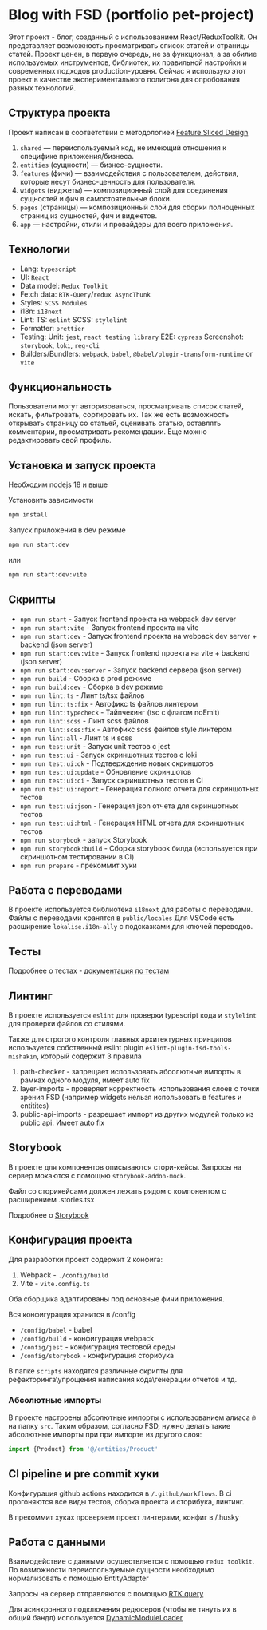 # Blog with FSD (portfolio pet-project)

Этот проект - блог, созданный с использованием React/ReduxToolkit. Он представляет возможность просматривать список статей и страницы статей. Проект ценен, в первую очередь, не за функционал, а за обилие используемых инструментов, библиотек, их правильной настройки и современных подходов production-уровня. Сейчас я использую этот проект в качестве экспериментального полигона для опробования разных технологий.

## Структура проекта

Проект написан в соответствии с методологией [Feature Sliced Design](https://feature-sliced.design/ru/docs/get-started/overview)

1. `shared` — переиспользуемый код, не имеющий отношения к специфике приложения/бизнеса.
2. `entities` (сущности) — бизнес-сущности.
3. `features` (фичи) — взаимодействия с пользователем, действия, которые несут бизнес-ценность для пользователя.
4. `widgets` (виджеты) — композиционный слой для соединения сущностей и фич в самостоятельные блоки.
5. `pages` (страницы) — композиционный слой для сборки полноценных страниц из сущностей, фич и виджетов.
6. `app` — настройки, стили и провайдеры для всего приложения.

## Технологии

- Lang: `typescript`
- UI: `React`
- Data model: `Redux Toolkit`
- Fetch data: `RTK-Query`/`redux AsyncThunk`
- Styles: `SCSS Modules`
- i18n: `i18next`
- Lint:
   TS: `eslint`
   SCSS: `stylelint`
- Formatter: `prettier`
- Testing:
  Unit: `jest`, `react testing library`
  E2E: `cypress`
  Screenshot: `storybook`, `loki`, `reg-cli`
- Builders/Bundlers:
  `webpack`, `babel`, `@babel/plugin-transform-runtime`
  or
  `vite`

## Функциональность

Пользователи могут авторизоваться, просматривать список статей, искать, фильтровать, сортировать их. Так же есть возможность открывать страницу со статьей, оценивать статью, оставлять комментарии, просматривать рекомендации. Еще можно редактировать свой профиль.

## Установка и запуск проекта

Необходим nodejs 18 и выше

Установить зависимости

```bash
npm install
```

Запуск приложения в dev режиме

```bash
npm run start:dev
```

или

```bash
npm run start:dev:vite
```

## Скрипты

- `npm run start` - Запуск frontend проекта на webpack dev server
- `npm run start:vite` - Запуск frontend проекта на vite
- `npm run start:dev` - Запуск frontend проекта на webpack dev server + backend (json server)
- `npm run start:dev:vite` - Запуск frontend проекта на vite + backend (json server)
- `npm run start:dev:server` - Запуск backend сервера (json server)
- `npm run build` - Сборка в prod режиме
- `npm run build:dev` - Сборка в dev режиме
- `npm run lint:ts` - Линт ts/tsx файлов
- `npm run lint:ts:fix` - Автофикс ts файлов линтером
- `npm run lint:typecheck` - Тайпчекинг (tsc с флагом noEmit)
- `npm run lint:scss` - Линт scss файлов
- `npm run lint:scss:fix` - Автофикс scss файлов style линтером
- `npm run lint:all` - Линт ts и scss
- `npm run test:unit` - Запуск unit тестов с jest
- `npm run test:ui` - Запуск скриншотных тестов с loki
- `npm run test:ui:ok` - Подтверждение новых скриншотов
- `npm run test:ui:update` - Обновление скриншотов
- `npm run test:ui:ci` - Запуск скриншотных тестов в CI
- `npm run test:ui:report` - Генерация полного отчета для скриншотных тестов
- `npm run test:ui:json` - Генерация json отчета для скриншотных тестов
- `npm run test:ui:html` - Генерация HTML отчета для скриншотных тестов
- `npm run storybook` - запуск Storybook
- `npm run storybook:build` - Сборка storybook билда (используется при скриншотном тестировании в CI)
- `npm run prepare` - прекоммит хуки

## Работа с переводами

В проекте используется библиотека `i18next` для работы с переводами.
Файлы с переводами хранятся в `public/locales`
Для VSCode есть расширение `lokalise.i18n-ally` с подсказками для ключей переводов.

## Тесты

Подробнее о тестах - [документация по тестам](/docs/tests.md)

## Линтинг

В проекте используется `eslint` для проверки typescript кода и `stylelint` для проверки файлов со стилями.

Также для строгого контроля главных архитектурных принципов
используется собственный eslint plugin `eslint-plugin-fsd-tools-mishakin`,
который содержит 3 правила

1) path-checker - запрещает использовать абсолютные импорты в рамках одного модуля, имеет auto fix
2) layer-imports - проверяет корректность использования слоев с точки зрения FSD
   (например widgets нельзя использовать в features и entitites)
3) public-api-imports - разрешает импорт из других модулей только из public api. Имеет auto fix

## Storybook

В проекте для компонентов описываются стори-кейсы.
Запросы на сервер мокаются с помощью `storybook-addon-mock`.

Файл со сторикейсами должен лежать рядом с компонентом с расширением .stories.tsx

Подробнее о [Storybook](/docs/storybook.md)

## Конфигурация проекта

Для разработки проект содержит 2 конфига:

1. Webpack - `./config/build`
2. Vite - `vite.config.ts`

Оба сборщика адаптированы под основные фичи приложения.

Вся конфигурация хранится в /config

- `/config/babel` - babel
- `/config/build` - конфигурация webpack
- `/config/jest` - конфигурация тестовой среды
- `/config/storybook` - конфигурация сторибука

В папке `scripts` находятся различные скрипты для рефакторинга\упрощения написания кода\генерации отчетов и тд.

### Абсолютные импорты

В проекте настроены абсолютные импорты с использованием алиаса `@` на папку `src`.
Таким образом, согласно FSD, нужно делать такие абсолютные импорты при при импорте из другого слоя:

```ts
import {Product} from '@/entities/Product'
```

## CI pipeline и pre commit хуки

Конфигурация github actions находится в `/.github/workflows`.
В ci прогоняются все виды тестов, сборка проекта и сторибука, линтинг.

В прекоммит хуках проверяем проект линтерами, конфиг в /.husky

## Работа с данными

Взаимодействие с данными осуществляется с помощью `redux toolkit`.
По возможности переиспользуемые сущности необходимо нормализовать с помощью EntityAdapter

Запросы на сервер отправляются с помощью [RTK query](/src/shared/api/rtkApi.ts)

Для асинхронного подключения редюсеров (чтобы не тянуть их в общий бандл) используется
[DynamicModuleLoader](/src/shared/lib/components/DynamicModuleLoader/DynamicModuleLoader.tsx)
